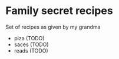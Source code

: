 # Family secret recipes

Set of recipes as given by my grandma

 * piza (TODO)
 * saces (TODO)
 * reads (TODO)